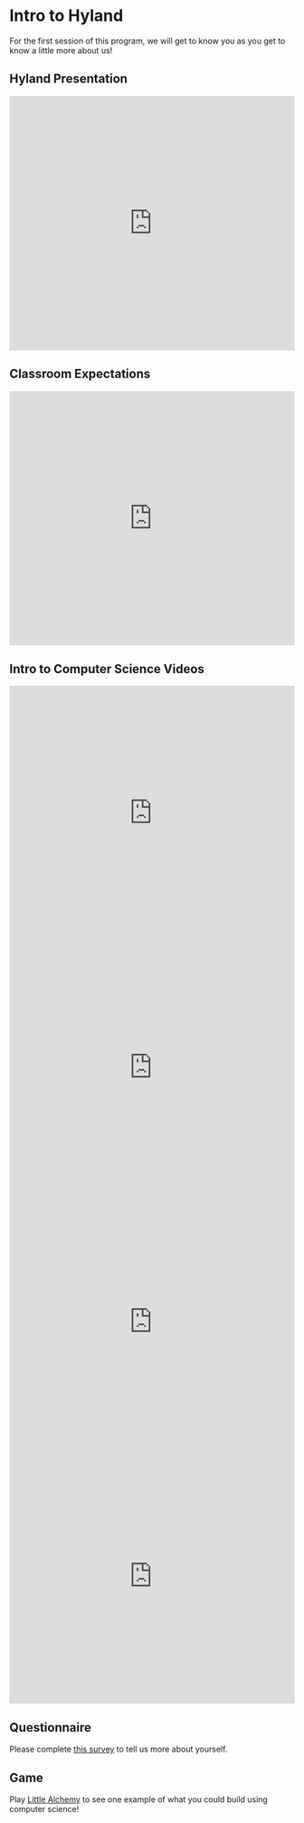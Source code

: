 # Intro to Hyland
For the first session of this program, we will get to know you as you get to know a little more about us!

## Hyland Presentation
<iframe src='https://view.officeapps.live.com/op/embed.aspx?src=https://hylandtechoutreach.github.io/ucs/IntroHyland/HylandPresentation.pptx' width='100%' height='450px' frameborder='0'></iframe>

## Classroom Expectations
<iframe src='https://view.officeapps.live.com/op/embed.aspx?src=https://hylandtechoutreach.github.io/ucs/IntroHyland/ClassroomExpectations.pptx' width='100%' height='450px' frameborder='0'></iframe>

## Intro to Computer Science Videos
<iframe width="100%" height="450px" src="https://www.youtube.com/embed/elaR3WhguVk" frameborder="0" allow="accelerometer; autoplay; clipboard-write; encrypted-media; gyroscope; picture-in-picture" allowfullscreen></iframe>

<iframe width="100%" height="450px" src="https://www.youtube.com/embed/-xFJM3QQ3TE" frameborder="0" allow="accelerometer; autoplay; clipboard-write; encrypted-media; gyroscope; picture-in-picture" allowfullscreen></iframe>

<iframe width="100%" height="450px" src="https://www.youtube.com/embed/QvyTEx1wyOY" frameborder="0" allow="accelerometer; autoplay; clipboard-write; encrypted-media; gyroscope; picture-in-picture" allowfullscreen></iframe>

<iframe width="100%" height="450px" src="https://www.youtube.com/embed/HsXaVV6fFDY" frameborder="0" allow="accelerometer; autoplay; clipboard-write; encrypted-media; gyroscope; picture-in-picture" allowfullscreen></iframe>

## Questionnaire
Please complete [this survey](https://forms.gle/Hz8mtJxBDXct4qPs6) to tell us more about yourself.

## Game
Play [Little Alchemy](https://littlealchemy.com/) to see one example of what you could build using computer science!